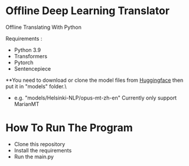 # Offline Deep Learning Translator
Offline Translating With Python

Requirements :
* Python 3.9
* Transformers
* Pytorch
* Sentencepiece

**You need to download or clone the model files from [Huggingface](https://huggingface.co/models?pipeline_tag=translation) then put it in "models" folder.\
* e.g. "models/Helsinki-NLP/opus-mt-zh-en"
Currently only support MarianMT

# How To Run The Program
* Clone this repository
* Install the requirements
* Run the main.py
